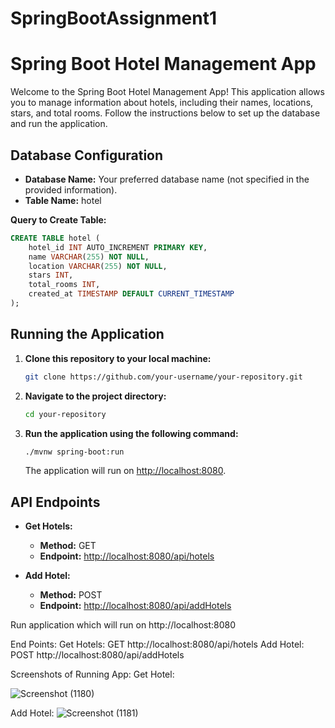 # SpringBootAssignment1

# Spring Boot Hotel Management App

Welcome to the Spring Boot Hotel Management App! This application allows you to manage information about hotels, including their names, locations, stars, and total rooms. Follow the instructions below to set up the database and run the application.

## Database Configuration

- **Database Name:** Your preferred database name (not specified in the provided information).
- **Table Name:** hotel

**Query to Create Table:**
```sql
CREATE TABLE hotel (
    hotel_id INT AUTO_INCREMENT PRIMARY KEY,
    name VARCHAR(255) NOT NULL,
    location VARCHAR(255) NOT NULL,
    stars INT,
    total_rooms INT,
    created_at TIMESTAMP DEFAULT CURRENT_TIMESTAMP
);
```
## Running the Application

1. **Clone this repository to your local machine:**
    ```bash
    git clone https://github.com/your-username/your-repository.git
    ```

2. **Navigate to the project directory:**
    ```bash
    cd your-repository
    ```

3. **Run the application using the following command:**
    ```bash
    ./mvnw spring-boot:run
    ```

    The application will run on [http://localhost:8080](http://localhost:8080).

## API Endpoints

- **Get Hotels:**
  - **Method:** GET
  - **Endpoint:** [http://localhost:8080/api/hotels](http://localhost:8080/api/hotels)

- **Add Hotel:**
  - **Method:** POST
  - **Endpoint:** [http://localhost:8080/api/addHotels](http://localhost:8080/api/addHotels)



Run application which will run on http://localhost:8080

End Points:
Get Hotels: GET http://localhost:8080/api/hotels
Add Hotel: POST http://localhost:8080/api/addHotels

Screenshots of Running App:
Get Hotel:

![Screenshot (1180)](https://github.com/A00476517/SpringBootAssignment1/assets/144840145/4f017633-9b07-409a-b0b2-d3a4a2143050)

Add Hotel:
![Screenshot (1181)](https://github.com/A00476517/SpringBootAssignment1/assets/144840145/f74d4cb3-bec0-4a0e-993c-59f384c84795)
